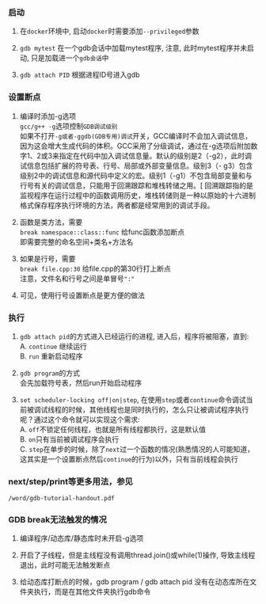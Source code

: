 ### 启动
1. 在`docker`环境中, 启动`docker`时需要添加`--privileged`参数<br>

2. `gdb mytest` 在一个gdb会话中加载mytest程序, 注意, 此时mytest程序并未启动, 只是加载进一个`gdb会话`中<br>

3. `gdb attach PID` 根据进程ID号进入gdb<br>

### 设置断点
1. 编译时添加-g选项<br>
`gcc/g++ -g`选项控制`GDB调试级别`<br>
如果不打开`-g或者-ggdb(GDB专用)调试`开关，GCC编译时不会加入调试信息，因为这会增大生成代码的体积。GCC采用了分级调试，通过在-g选项后附加数字1、2或3来指定在代码中加入调试信息量。默认的级别是2（-g2），此时调试信息包括扩展的符号表、行号、局部或外部变量信息。级别3（- g3）包含级别2中的调试信息和源代码中定义的宏。级别1（-g1）不包含局部变量和与行号有关的调试信息，只能用于回溯跟踪和堆栈转储之用。[ 回溯跟踪指的是监视程序在运行过程中的函数调用历史，堆栈转储则是一种以原始的十六进制格式保存程序执行环境的方法，两者都是经常用到的调试手段。<br>

2. 函数是类方法，需要<br>
`break namespace::class::func` 给func函数添加断点<br>
即需要完整的命名空间+类名+方法名<br>

3. 如果是行号，需要<br>
`break file.cpp:30` 给file.cpp的第30行打上断点<br>
注意，文件名和行号之间是单冒号`":"`<br>

4. 可见，使用行号设置断点是更方便的做法<br>

### 执行
1. `gdb attach pid`的方式进入已经运行的进程, 进入后，程序将被阻塞，直到:<br>
A. `continue` 继续运行<br>
B. `run` 重新启动程序<br>

2. `gdb program`的方式<br>
会先加载符号表，然后run开始启动程序<br>

3. `set scheduler-locking off|on|step`, 在使用`step`或者`continue`命令调试当前被调试线程的时候，其他线程也是同时执行的，怎么只让被调试程序执行呢？通过这个命令就可以实现这个需求:<br>
A. `off`不锁定任何线程，也就是所有线程都执行，这是默认值<br>
B. `on`只有当前被调试程序会执行<br>
C. `step`在单步的时候，除了`next`过一个函数的情况(熟悉情况的人可能知道，这其实是一个设置断点然后`continue`的行为)以外，只有当前线程会执行<br>

### next/step/print等更多用法，参见
`/word/gdb-tutorial-handout.pdf`<br>

### GDB break无法触发的情况
1. 编译程序/动态库/静态库时未开启-g选项<br>

2. 开启了子线程，但是主线程没有调用thread.join()或while(1)操作, 导致主线程退出，此时可能无法触发断点<br>

3. 给动态库打断点的时候，gdb program / gdb attach pid 没有在动态库所在文件夹执行，而是在其他文件夹执行gdb命令<br>